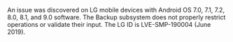 An issue was discovered on LG mobile devices with Android OS 7.0, 7.1, 7.2, 8.0, 8.1, and 9.0 software. The Backup subsystem does not properly restrict operations or validate their input. The LG ID is LVE-SMP-190004 (June 2019).